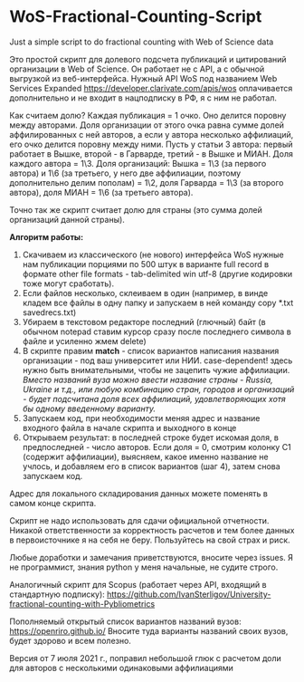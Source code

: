 # WoS-Fractional-Counting-Script
Just a simple script to do fractional counting with Web of Science data

Это простой скрипт для долевого подсчета публикаций и цитирований организации в Web of Science. Он работает не с API, а с обычной выгрузкой из веб-интерфейса. Нужный API WoS под названием Web Services Expanded https://developer.clarivate.com/apis/wos оплачивается дополнительно и не входит в нацподписку в РФ, я с ним не работал.

Как считаем долю? Каждая публикация = 1 очко. Оно делится поровну между авторами. Доля организации от этого очка равна сумме долей аффилированных с ней авторов, а если у автора несколько аффилиаций, его очко делится поровну между ними. Пусть у статьи 3 автора: первый работает в Вышке, второй - в Гарварде, третий - в Вышке и МИАН. Доля каждого автора = 1\3. Доля организаций: Вышка = 1\3 (за первого автора) и 1\6 (за третьего, у него две аффилиации, поэтому дополнительно делим пополам) = 1\2, доля Гарварда = 1\3 (за второго автора), доля МИАН = 1\6 (за третьего автора).

Точно так же скрипт считает долю для страны (это сумма долей организаций данной страны).

**Алгоритм работы:**

1. Скачиваем из классического (не нового) интерфейса WoS нужные нам публикации порциями по 500 штук в варианте full record в формате other file formats - tab-delimited win utf-8 (другие кодировки тоже могут сработать). 
2. Если файлов несколько, склеиваем в один (например, в винде кладем все файлы в одну папку и запускаем в ней команду copy *.txt savedrecs.txt)
3. Убираем в текстовом редакторе последний (глючный) байт (в обычном notepad ставим курсор сразу после последнего символа в файле и усиленно жмем delete)
4. В скрипте правим **match** - список вариантов написания названия организации - под ваш университет или НИИ. case-dependent! здесь нужно быть внимательными, чтобы не зацепить чужие аффилиации. *Вместо названий вуза можно ввести название страны - Russia, Ukraine и т.д., или любую комбинацию стран, городов и организаций - будет подсчитана доля всех аффилиаций, удовлетворяющих хотя бы одному введенному варианту.* 
5. Запускаем код, при необходимости меняя адрес и название входного файла в начале скрипта и выходного в конце
6. Открываем результат: в последней строке будет искомая доля, в предпоследней - число авторов. Если доля = 0, смотрим колонку C1 (содержит аффилиации), выясняем, какое именно название не учлось, и добавляем его в список вариантов (шаг 4), затем снова запускаем код.

Адрес для локального складирования данных можете поменять в самом конце скрипта. 

Скрипт не надо использовать для сдачи официальной отчетности. Никакой ответственности за корректность расчетов и тем более данных в первоисточнике я на себя не беру. Пользуйтесь на свой страх и риск. 

Любые доработки и замечания приветствуются, вносите через issues. Я не программист, знания python у меня начальные, не судите строго. 

Аналогичный скрипт для Scopus (работает через API, входящий в стандартную подписку): https://github.com/IvanSterligov/University-fractional-counting-with-Pybliometrics

Пополняемый открытый список вариантов названий вузов: https://openriro.github.io/ Вносите туда варианты названий своих вузов, будет здорово и всем полезно.

Версия от 7 июля 2021 г., поправил небольшой глюк с расчетом доли для авторов с несколькими одинаковыми аффилиациями

